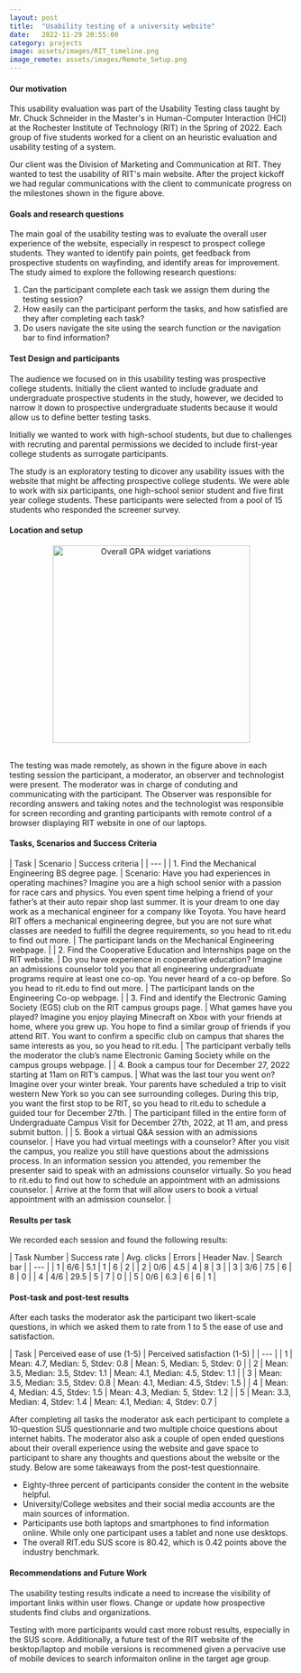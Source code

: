 ```yaml
---
layout: post
title:  "Usability testing of a university website"
date:   2022-11-29 20:55:00
category: projects
image: assets/images/RIT_timeline.png
image_remote: assets/images/Remote_Setup.png
---
```


#### **Our motivation**

This usability evaluation was part of the Usability Testing class taught by Mr. Chuck Schneider in the Master's in Human-Computer Interaction (HCI) at the Rochester Institute of Technology (RIT) in the Spring of 2022. Each group of five students worked for a client on an heuristic evaluation and usability testing of a system. 

Our client was the Division of Marketing and Communication at RIT. They wanted to test the usability of RIT's main website. After the project kickoff we had regular communications with the client to communicate progress on the milestones shown in the figure above.

#### **Goals and research questions**

The main goal of the usability testing was to evaluate the overall user experience of the website, especially in respesct to prospect college students. They wanted to identify pain points, get feedback from prospective students on wayfinding, and identify areas for improvement. The study aimed to explore the following research questions:

1. Can the participant complete each task we assign them during the testing session?
2. How easily can the participant perform the tasks, and how satisfied are they after completing each task?
3. Do users navigate the site using the search function or the navigation bar to find information?

#### **Test Design and participants**

The audience we focused on in this usability testing was prospective college students. Initially the client wanted to include graduate and undergraduate prospective students in the study, however, we decided to narrow it down to prospective undergraduate students because it would allow us to define better testing tasks.

Initially we wanted to work with high-school students, but due to challenges with recruting and parental permissions we decided to include first-year college students as surrogate participants.

The study is an exploratory testing to dicover any usability issues with the website that might be affecting prospective college students. We were able to work with six participants, one high-school senior student and five first year college students. These participants were selected from a pool of 15 students who responded the screener survey.

<!--- **Test Design Summary**
- **Location:** Remote
- **Single group:** 6 participants
- **Tasks:** (1) Find a degree page, (2) find a specific page, (3) find a specific campus club, (4) book a campus on a specific date and time, (5) book appointment with admissions counselor.
- **Measures per task:** time on task, mouse clicks, success rate (e.g. participant lands on a specific information page.) and think aloud comments. 
- **Measures post task:** Level of satisfaction (likert scale) and perceived ease of use (likert scale). 
- **Measures post test:** SUS score and online habits preferences (six multiple choice questions). -->

#### **Location and setup**

<center><img src="{{ page.image_remote | relative_url }}" alt="Overall GPA widget variations" style="width:350px;height:auto;"></center><br>

The testing was made remotely, as shown in the figure above in each testing session the participant, a moderator, an observer and technologist were present. The moderator was in charge of conduting and communicating with the participant. The Observer was responsible for recording answers and taking notes and the technologist was responsible for screen recording and granting participants with remote control of a browser displaying RIT website in one of our laptops.

#### **Tasks, Scenarios and Success Criteria**

| Task | Scenario | Success criteria |
| --- |
| 1. Find the Mechanical Engineering BS degree page. | Scenario: Have you had experiences in operating machines? Imagine you are a high school senior with a passion for race cars and physics. You even spent time helping a friend of your father’s at their auto repair shop last summer. It is your dream to one day work as a mechanical engineer for a company like Toyota. You have heard RIT offers a mechanical engineering degree, but you are not sure what classes are needed to fulfill the degree requirements, so you head to rit.edu to find out more. | The participant lands on the Mechanical Engineering webpage. |
| 2. Find the Cooperative Education and Internships page on the RIT website. | Do you have experience in cooperative education? Imagine an admissions counselor told you that all engineering undergraduate programs require at least one co-op. You never heard of a co-op before. So you head to rit.edu to find out more. | The participant lands on the Engineering Co-op webpage. |
| 3. Find and identify the Electronic Gaming Society (EGS) club on the RIT campus groups page. | What games have you played? Imagine you enjoy playing Minecraft on Xbox with your friends at home, where you grew up. You hope to find a similar group of friends if you attend RIT. You want to confirm a specific club on campus that shares the same interests as you, so you head to rit.edu. | The participant verbally tells the moderator the club’s name Electronic Gaming Society while on the campus groups webpage. |
| 4. Book a campus tour for December 27, 2022 starting at 11am on RIT’s campus. | What was the last tour you went on? Imagine over your winter break. Your parents have scheduled a trip to visit western New York so you can see surrounding colleges. During this trip, you want the first stop to be RIT, so you head to rit.edu to schedule a guided tour for December 27th. | The participant filled in the entire form of Undergraduate Campus Visit for December 27th, 2022, at 11 am, and press submit button. |
| 5. Book a virtual Q&A session with an admissions counselor. | Have you had virtual meetings with a counselor? After you visit the campus, you realize you still have questions about the admissions process. In an information session you attended, you remember the presenter said to speak with an admissions counselor virtually. So you head to rit.edu to find out how to schedule an appointment with an admissions counselor. | Arrive at the form that will allow users to book a virtual appointment with an admission counselor. |

#### **Results per task**

We recorded each session and found the following results:

| Task Number | Success rate | Avg. clicks | Errors | Header Nav. | Search bar |
| --- |
| 1 | 6/6 | 5.1 | 1 | 6 | 2 |
| 2 | 0/6 | 4.5 | 4 | 8 | 3 |
| 3 | 3/6 | 7.5 | 6 | 8 | 0 |
| 4 | 4/6 | 29.5 | 5 | 7 | 0 |
| 5 | 0/6 | 6.3 | 6 | 6 | 1 |

#### **Post-task and post-test results**

After each tasks the moderator ask the participant two likert-scale questions, in which we asked them to rate from 1 to 5 the ease of use and satisfaction.

| Task | Perceived ease of use (1-5) | Perceived satisfaction (1-5) |
| --- |
| 1 | Mean: 4.7, Median: 5, Stdev: 0.8 | Mean: 5, Median: 5, Stdev: 0 |
| 2 | Mean: 3.5, Median: 3.5, Stdev: 1.1 | Mean: 4.1, Median: 4.5, Stdev: 1.1 |
| 3 | Mean: 3.5, Median: 3.5, Stdev: 0.8 | Mean: 4.1, Median: 4.5, Stdev: 1.5 |
| 4 | Mean: 4, Median: 4.5, Stdev: 1.5 | Mean: 4.3, Median: 5, Stdev: 1.2 |
| 5 | Mean: 3.3, Median: 4, Stdev: 1.4 | Mean: 4.1, Median: 4, Stdev: 0.7 |

After completing all tasks the moderator ask each perticipant to complete a 10-question SUS questionnarie and two multiple choice questions about internet habits. The moderator also ask a couple of open ended questions about their overall experience using the website and gave space to participant to share any thoughts and questions about the website or the study. Below are some takeaways from the post-test questionnaire.

- Eighty-three percent of participants consider the content in the website helpful.
- University/College websites and their social media accounts are the main sources of information.
- Participants use both laptops and smartphones to find information online. While only one participant uses a tablet and none use desktops.
- The overall RIT.edu SUS score is 80.42, which is 0.42 points above the industry benchmark.

#### **Recommendations and Future Work**

The usability testing results indicate a need to increase the visibility of important links within user flows. Change or update how prospective students find clubs and organizations.

Testing with more participants would cast more robust results, especially in the SUS score. Additionally, a future test of the RIT website of the besktop/laptop and mobile versions is recommened given a pervacive use of mobile devices to search informaiton online in the target age group.